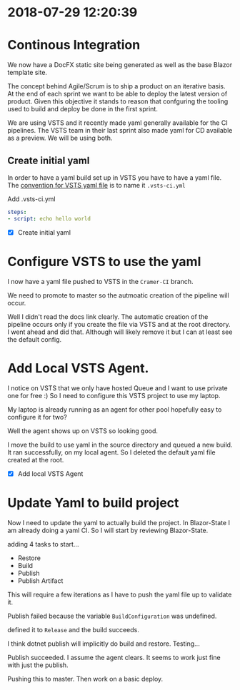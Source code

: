 # 2018-07-29 12:20:39

# Continous Integration

We now have a DocFX static site being generated
as well as the base Blazor template site.

The concept behind Agile/Scrum is to ship a product on an iterative basis.  
At the end of each sprint we want to be able to deploy the latest version of product.
Given this objective it stands to reason that confguring the tooling used to build and deploy be done in the first sprint.

We are using VSTS and it recently made yaml generally available for the CI pipelines.
The VSTS team in their last sprint also made yaml for CD available as a preview.
We will be using both.

## Create initial yaml 
In order to have a yaml build set up in VSTS you have to have a yaml file.  The [convention for VSTS yaml file](https://docs.microsoft.com/en-us/vsts/pipelines/build/yaml?view=vsts#automatically-create-a-yaml-build-pipeline) is to name it `.vsts-ci.yml`

Add .vsts-ci.yml
```yaml
steps:
- script: echo hello world 
```
- [x] Create initial yaml

# Configure VSTS to use the yaml

I now have a yaml file pushed to VSTS in the `Cramer-CI` branch.

We need to promote to master so the autmoatic creation of the pipeline will occur.

Well I didn't read the docs link clearly.  The automatic creation of the pipeline occurs only if you create the file via VSTS and at the root directory. I went ahead and did that.  Although will likely remove it but I can at least see the default config.

# Add Local VSTS Agent.
I notice on VSTS that we only have hosted Queue and I want to use private one for free :)  So I need to configure this VSTS project to use my laptop.

My laptop is already running as an agent for other pool hopefully easy to configure it for two?

Well the agent shows up on VSTS so looking good.

I move the build to use yaml in the source directory and queued a new build. It ran successfully, on my local agent. So I deleted the default yaml file created at the root.

- [x] Add local VSTS Agent

# Update Yaml to build project
Now I need to update the yaml to actually build the project.
In Blazor-State I am already doing a yaml CI.  So I will start by reviewing Blazor-State.

adding 4 tasks to start... 
* Restore
* Build
* Publish
* Publish Artifact

This will require a few iterations as I have to push the yaml file up to validate it.

Publish failed because the variable `BuildConfiguration` was undefined.

defined it to `Release` and the build succeeds.

I think dotnet publish will implicitly do build and restore. Testing...

Publish succeeded.  I assume the agent clears.
It seems to work just fine with just the publish.

Pushing this to master.  Then work on a basic deploy.
